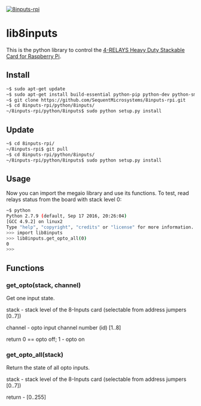 [![8inputs-rpi](../readmeres/sequent.jpg)](https://sequentmicrosystems.com)

# lib8inputs

This is the python library to control the [4-RELAYS Heavy Duty Stackable Card for Raspberry Pi](https://sequentmicrosystems.com/product/raspberry-pi-relays-heavy-duty-hat/).

## Install

```bash
~$ sudo apt-get update
~$ sudo apt-get install build-essential python-pip python-dev python-smbus git
~$ git clone https://github.com/SequentMicrosystems/8inputs-rpi.git
~$ cd 8inputs-rpi/python/8inputs/
~/8inputs-rpi/python/8inputs$ sudo python setup.py install
```
## Update

```bash
~$ cd 8inputs-rpi/
~/8inputs-rpi$ git pull
~$ cd 8inputs-rpi/python/8inputs/
~/8inputs-rpi/python/8inputs$ sudo python setup.py install
```

## Usage 

Now you can import the megaio library and use its functions. To test, read relays status from the board with stack level 0:

```bash
~$ python
Python 2.7.9 (default, Sep 17 2016, 20:26:04)
[GCC 4.9.2] on linux2
Type "help", "copyright", "credits" or "license" for more information.
>>> import lib8inputs
>>> lib8inputs.get_opto_all(0)
0
>>>
```

## Functions

### get_opto(stack, channel)
Get one input state.

stack - stack level of the 8-Inputs card (selectable from address jumpers [0..7])

channel - opto input channel number (id) [1..8]

return 0 == opto off; 1 - opto on

### get_opto_all(stack)
Return the state of all opto inputs.

stack - stack level of the 8-Inputs card (selectable from address jumpers [0..7])

return - [0..255]